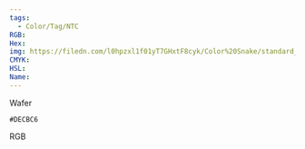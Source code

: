 ```yaml
---
tags:
  - Color/Tag/NTC
RGB:
Hex:
img: https://filedn.com/l0hpzxl1f01yT7GHxtF8cyk/Color%20Snake/standard_csv_to_svg/%23/DECBC6.svg
CMYK:
HSL:
Name:
---
```

Wafer
```palette
#DECBC6
```
RGB
